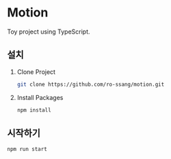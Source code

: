 # Motion

Toy project using TypeScript.

## 설치

1. Clone Project

    ```sh
    git clone https://github.com/ro-ssang/motion.git
    ```

2. Install Packages

    ```sh
    npm install
    ```

## 시작하기

```sh
npm run start
```
